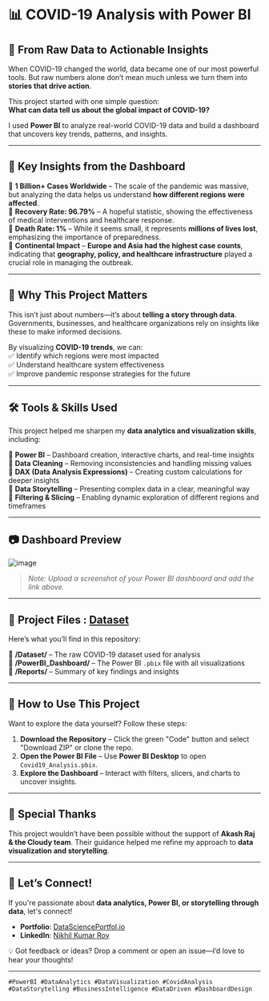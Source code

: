 # 📊 COVID-19 Analysis with Power BI

## 🚀 From Raw Data to Actionable Insights  
When COVID-19 changed the world, data became one of our most powerful tools. But raw numbers alone don’t mean much unless we turn them into **stories that drive action**.  

This project started with one simple question:  
**What can data tell us about the global impact of COVID-19?**  

I used **Power BI** to analyze real-world COVID-19 data and build a dashboard that uncovers key trends, patterns, and insights.  

---

## 📌 Key Insights from the Dashboard  

🔹 **1 Billion+ Cases Worldwide** – The scale of the pandemic was massive, but analyzing the data helps us understand **how different regions were affected**.  
🔹 **Recovery Rate: 96.79%** – A hopeful statistic, showing the effectiveness of medical interventions and healthcare response.  
🔹 **Death Rate: 1%** – While it seems small, it represents **millions of lives lost**, emphasizing the importance of preparedness.  
🔹 **Continental Impact** – **Europe and Asia had the highest case counts**, indicating that **geography, policy, and healthcare infrastructure** played a crucial role in managing the outbreak.  

---

## 🎯 Why This Project Matters  

This isn’t just about numbers—it’s about **telling a story through data**. Governments, businesses, and healthcare organizations rely on insights like these to make informed decisions.  

By visualizing **COVID-19 trends**, we can:  
✅ Identify which regions were most impacted  
✅ Understand healthcare system effectiveness  
✅ Improve pandemic response strategies for the future  

---

## 🛠 Tools & Skills Used  

This project helped me sharpen my **data analytics and visualization skills**, including:  

🔹 **Power BI** – Dashboard creation, interactive charts, and real-time insights  
🔹 **Data Cleaning** – Removing inconsistencies and handling missing values  
🔹 **DAX (Data Analysis Expressions)** – Creating custom calculations for deeper insights  
🔹 **Data Storytelling** – Presenting complex data in a clear, meaningful way  
🔹 **Filtering & Slicing** – Enabling dynamic exploration of different regions and timeframes  

---

## 📷 Dashboard Preview  
![image](https://github.com/user-attachments/assets/1739321a-2c2d-41d9-94d5-fba0d2907fb3)



> *Note: Upload a screenshot of your Power BI dashboard and add the link above.*

---

## 📂 Project Files : [Dataset](https://www.worldometers.info/coronavirus/)

Here’s what you’ll find in this repository:  

📁 **/Dataset/** – The raw COVID-19 dataset used for analysis  
📁 **/PowerBI_Dashboard/** – The Power BI `.pbix` file with all visualizations  
📁 **/Reports/** – Summary of key findings and insights  

---

## 📢 How to Use This Project  

Want to explore the data yourself? Follow these steps:  

1. **Download the Repository** – Click the green "Code" button and select "Download ZIP" or clone the repo.  
2. **Open the Power BI File** – Use **Power BI Desktop** to open `Covid19_Analysis.pbix`.  
3. **Explore the Dashboard** – Interact with filters, slicers, and charts to uncover insights.   

---

## 🤝 Special Thanks  

This project wouldn’t have been possible without the support of **Akash Raj & the Cloudy team**. Their guidance helped me refine my approach to **data visualization and storytelling**.  

---

## 🚀 Let’s Connect!  

If you're passionate about **data analytics, Power BI, or storytelling through data**, let's connect!  

- **Portfolio**: [DataSciencePortfol.io](https://www.datascienceportfol.io/nikhilroy744)  
- **LinkedIn**: [Nikhil Kumar Roy](https://www.linkedin.com/in/nikhil-kumar-roy/)  

💡 Got feedback or ideas? Drop a comment or open an issue—I’d love to hear your thoughts!  

---

`#PowerBI #DataAnalytics #DataVisualization #CovidAnalysis #DataStorytelling #BusinessIntelligence #DataDriven #DashboardDesign`  
